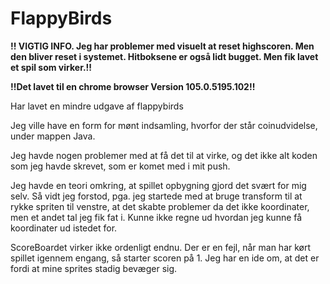 # FlappyBirds

**!! VIGTIG INFO.
Jeg har problemer med visuelt at reset highscoren. Men den bliver reset i systemet.
Hitboksene er også lidt bugget. Men fik lavet et spil som virker.!!**

**!!Det lavet til en chrome browser Version 105.0.5195.102!!**

Har lavet en mindre udgave af flappybirds

Jeg ville have en form for mønt indsamling, hvorfor der står coinudvidelse, under mappen Java.

Jeg havde nogen problemer med at få det til at virke, og det ikke alt koden som jeg havde skrevet, som er komet med i mit push.

Jeg havde en teori omkring, at spillet opbygning gjord det svært for mig selv. Så vidt jeg forstod, pga. jeg startede med at bruge transform til at rykke spriten til venstre, at det skabte problemer da det ikke koordinater, men et andet tal jeg fik fat i. Kunne ikke regne ud hvordan jeg kunne få koordinater ud istedet for.


ScoreBoardet virker ikke ordenligt endnu. Der er en fejl, når man har kørt spillet igennem engang, så starter scoren på 1. 
Jeg har en ide om, at det er fordi at mine sprites stadig bevæger sig.

